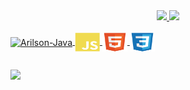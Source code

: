 <div align="center">
  <a href="https://github.com/arilsonfjs">
  <img height="180em" src="https://github-readme-stats.vercel.app/api?username=arilsonfjs&show_icons=true&theme=dark&include_all_commits=true&count_private=true"/>
  <img height="180em" src="https://github-readme-stats.vercel.app/api/top-langs/?username=arilsonfjs&layout=compact&langs_count=7&theme=dark"/>
</div>

  <div style="display: inline_block"><br>
   <img align="center" alt="Arilson-Java" height="30" width="40" src="https://cdn.jsdelivr.net/gh/devicons/devicon/icons/java/java-original.svg">
  <img align="center" alt="Arilson-Js" height="30" width="40" src="https://raw.githubusercontent.com/devicons/devicon/master/icons/javascript/javascript-plain.svg">
  <img align="center" alt="Arilson-HTML" height="30" width="40" src="https://raw.githubusercontent.com/devicons/devicon/master/icons/html5/html5-original.svg">
  <img align="center" alt="Arilson-CSS" height="30" width="40" src="https://raw.githubusercontent.com/devicons/devicon/master/icons/css3/css3-original.svg">
  

</div>
  
##
  
 <div> 
  <a href="https://www.linkedin.com/in/arilsonfjsilva/" target="_blank"><img src="https://img.shields.io/badge/LinkedIn-0077B5?style=for-the-badge&logo=linkedin&logoColor=white" target="_blank"></a>
</div>
